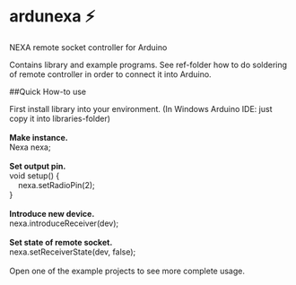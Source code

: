 # ardunexa :zap:
NEXA remote socket controller for Arduino 

Contains library and example programs.
See ref-folder how to do soldering of remote controller in order to connect it into Arduino.

##Quick How-to use

First install library into your environment. (In Windows Arduino IDE: just copy it into libraries-folder)<br />
<br />
**Make instance.**<br />
Nexa nexa;<br />
<br />
**Set output pin.**<br />
void setup() {<br />
&nbsp;&nbsp;&nbsp;&nbsp;nexa.setRadioPin(2);<br />
}<br />
<br />
**Introduce new device.**<br />
nexa.introduceReceiver(dev);<br />
<br />
**Set state of remote socket.**<br />
nexa.setReceiverState(dev, false);<br />
<br />
Open one of the example projects to see more complete usage.

